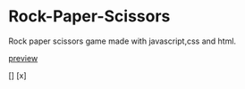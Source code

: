 # Rock-Paper-Scissors
Rock paper scissors game made with javascript,css and html.

[preview](https://rajat4984.github.io/Rock-Paper-Scissors/)

[]
[x]
